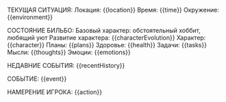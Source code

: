 ТЕКУЩАЯ СИТУАЦИЯ:
Локация: {{location}}
Время: {{time}}
Окружение: {{environment}}

СОСТОЯНИЕ БИЛЬБО:
Базовый характер: обстоятельный хоббит, любящий уют
Развитие характера: {{characterEvolution}}
Характер: {{character}}
Планы: {{plans}}
Здоровье: {{health}}
Задачи: {{tasks}}
Мысли: {{thoughts}}
Эмоции: {{emotions}}

НЕДАВНИЕ СОБЫТИЯ:
{{recentHistory}}

СОБЫТИЕ:
{{event}}

НАМЕРЕНИЕ ИГРОКА:
{{action}}

